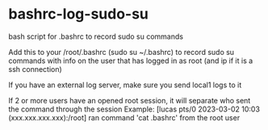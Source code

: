 # bashrc-log-sudo-su
bash script for .bashrc to record sudo su commands


Add this to your /root/.bashrc (sudo su ~/.bashrc) to record sudo su commands with info on the user that has logged in as root (and ip if it is a ssh connection)

If you have an external log server, make sure you send local1 logs to it

If 2 or more users have an opened root session, it will separate who sent the command through the session
Example:
[lucas   pts/0        2023-03-02 10:03 (xxx.xxx.xxx.xxx):/root] ran command 'cat .bashrc' from the root user
